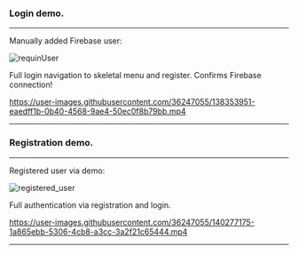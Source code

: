 ### Login demo.
---
Manually added Firebase user:  

![requinUser](https://user-images.githubusercontent.com/36247055/138359076-ed981a37-3d93-4f16-a8ab-a1f87e86f258.PNG)

Full login navigation to skeletal menu and register. Confirms Firebase connection!  

https://user-images.githubusercontent.com/36247055/138353951-eaedff1b-0b40-4568-9ae4-50ec0f8b79bb.mp4

---
### Registration demo.
---

Registered user via demo:

![registered_user](https://user-images.githubusercontent.com/36247055/140277045-8a9c9281-e1c5-4213-8d6c-ff34c082a21c.PNG)

Full authentication via registration and login.

https://user-images.githubusercontent.com/36247055/140277175-1a865ebb-5306-4cb8-a3cc-3a2f21c65444.mp4

---

